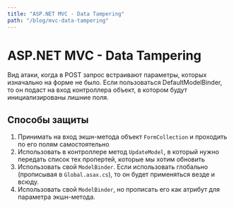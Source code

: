 ```yaml
---
title: "ASP.NET MVC - Data Tampering"
path: "/blog/mvc-data-tampering"
---
```

# ASP.NET MVC - Data Tampering

Вид атаки, когда в POST запрос встраивают параметры, которых изначально на форме не было. Если пользоваться DefaultModelBinder, то он подаст на вход контроллера объект, в котором будут инициализированы лишние поля. 

## Способы защиты

1. Принимать на вход экшн-метода объект `FormCollection` и проходить по его полям самостоятельно
2. Использовать в контроллере метод `UpdateModel`, в который нужно передать список тех пропертей, которые мы хотим обновить
3. Использовать свой `ModelBinder`. Если использовать глобально (прописывая в `Global.asax.cs`), то он будет применяться везде и всюду.
4. Использовать свой `ModelBinder`, но прописать его как атрибут для параметра экшн-метода.
